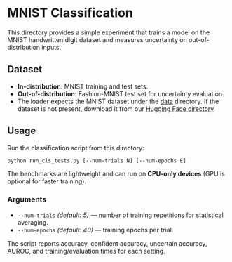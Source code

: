 # MNIST Classification

This directory provides a simple experiment that trains a model on the MNIST handwritten digit dataset and measures uncertainty on out-of-distribution inputs.

## Dataset
- **In-distribution**: MNIST training and test sets.
- **Out-of-distribution**: Fashion-MNIST test set for uncertainty evaluation.
- The loader expects the MNIST dataset under the [data](data) directory. If the dataset is not present, download it from our [Hugging Face directory](https://huggingface.co/zzz0527/SPC-UQ/tree/main/SPC-UQ/MNIST_Classification)

## Usage
Run the classification script from this directory:

```bash
python run_cls_tests.py [--num-trials N] [--num-epochs E]
```
The benchmarks are lightweight and can run on **CPU-only devices** (GPU is optional for faster training).  

### Arguments
- `--num-trials` *(default: 5)* — number of training repetitions for statistical averaging.
- `--num-epochs` *(default: 40)* — training epochs per trial.

The script reports accuracy, confident accuracy, uncertain accuracy, AUROC, and training/evaluation times for each setting.
